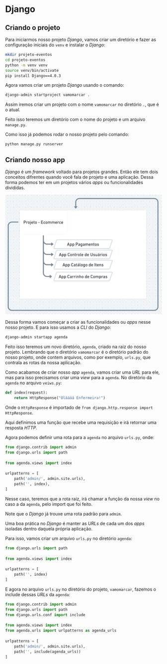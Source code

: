 # Django

## Criando o projeto

Para iniciarmos nosso projeto _Django_, vamos criar um diretório e fazer as configuração iniciais do `venv` e instalar o _Django_:

```bash
mkdir projeto-eventos
cd projeto-eventos
python -m venv venv
source venv/bin/activate
pip install Django==4.0.3
```

Agora vamos criar um projeto _Django_ usando o comando:

```bash
django-admin startproject vamomarcar .
```

Assim iremos criar um projeto com o nome `vamomarcar` no diretório `.`, que é o atual.

Feito isso teremos um diretório com o nome do projeto e um arquivo `manage.py`.

Como isso já podemos rodar o nosso projeto pelo comando:

```bash
python manage.py runserver
```

## Criando nosso app

_Django_ é um _framework_ voltado para projetos grandes. Então ele tem dois conceitos difrentes quando você fala de projeto e uma aplicação. Dessa forma podemos ter em um projetos vários _apps_ ou funcionalidades divididas.

![Django](./img/01.png "Django")

Dessa forma vamos começar a criar as funcionalidades ou _apps_ nesse nosso projeto. E para isso usamos a _CLI_ do _Django_:

```sh
django-admin startapp agenda
```

Feito isso teremos um novo diretório, `agenda`, criado na raiz do nosso projeto. Lembrando que o diretório `vamomarcar` é o diretório padrão do nosso projeto, onde contem arquivos, como por exemplo, `urls.py`, que contrala as rotas da nossa aplicação.

Como acabamos de criar nosso _app_ `agenda`, vamos criar uma _URL_ para ele, mas para isso precisamos criar uma _view_ para a `agenda`. No diretório da `agenda` no arquivo `veiws.py`:

```py
def index(request):
    return HttpResponse("Oláááá Enfermeira!")
```

Onde o `HttpResponse` é importado de `from django.http.response import HttpResponse`.

Aqui definimos uma função que recebe uma requisição e irá retornar uma resposta _HTTP_.

Agora podemos definir uma rota para a `agenda` no arquivo `urls.py`, onde:

```py
from django.contrib import admin
from django.urls import path

from agenda.views import index

urlpatterns = [
    path('admin/', admin.site.urls),
    path('', index),
]
```

Nesse caso, teremos que a rota raiz, irá chamar a função da nossa _view_ no caso a da `agenda`, pelo import que foi feito.

Note que o _Django_ já trouxe uma rota padrão para `admim`.

Uma boa prática no _Django_ é manter as _URLs_ de cada um dos _apps_ isoladas dentro daquela própria aplicação.

Para isso, vamos criar um arquivo `urls.py` no diretório `agenda`:

```py
from django.urls import path

from agenda.views import index

urlpatterns = [
    path('', index)
]
```

E agora no arquivo `urls.py` no diretório do projeto, `vamomarcar`, fazemos o include dessas _URLs_ da `agenda`:

```py
from django.contrib import admin
from django.urls import path
from django.urls.conf import include

from agenda.views import index
from agenda.urls import urlpatterns as agenda_urls

urlpatterns = [
    path('admin/', admin.site.urls),
    path('', include(agenda_urls))
]
```